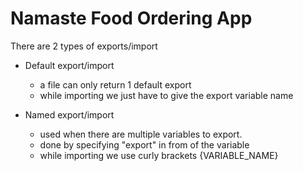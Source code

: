 # Namaste Food Ordering App

<!--
	Header
		- Logo
		- Navbar
	Body
		- Search
		- Restaurant Container
			- Restaurant Card
				- Image
				- Details like name, rating, cuisines etc.
	Footer
		- Address
		- Links
		- Contact
-->

There are 2 types of exports/import

- Default export/import
	* a file can only return 1 default export
	* while importing we just have to give the export variable name

- Named export/import
	* used when there are multiple variables to export.
	* done by specifying "export" in from of the variable
	* while importing we use curly brackets {VARIABLE_NAME}
